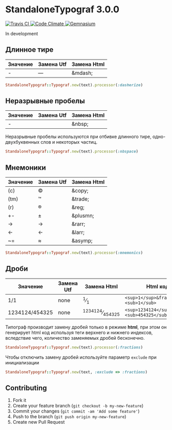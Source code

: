 # StandaloneTypograf 3.0.0

[![Travis CI   ](https://api.travis-ci.org/shlima/standalone_typograf.png)      ](https://travis-ci.org/shlima/standalone_typograf)
[![Code Climate](https://codeclimate.com/github/shlima/standalone_typograf.png) ](https://codeclimate.com/github/shlima/standalone_typograf)
[![Gemnasium   ](https://gemnasium.com/shlima/standalone_typograf.png)          ](https://gemnasium.com/shlima/standalone_typograf)

In development

## Длинное тире
Значение | Замена Utf | Замена Html
--- | --- | ---
- | &mdash; | \&mdash;

```ruby
StandaloneTypograf::Typograf.new(text).processor(:dasherize)
```

## Неразрывные пробелы
Значение | Замена Utf | Замена Html
--- | --- | ---
- | &nbsp; | \&nbsp;

Неразрывные пробелы используются при отбивке длинного тире, одно-двухбуквенных слов и некоторых частиц.

```ruby
StandaloneTypograf::Typograf.new(text).processor(:nbspace)
```

## Мнемоники
Значение | Замена Utf | Замена Html
--- | --- | ---
(c) | © | \&copy;
(tm) | ™ | \&trade;
(r) | ® | \&reg;
+- | ± | \&plusmn;
-> | → | \&rarr;
<- | ← | \&larr;
~= | ≈ | \&asymp;

```ruby
StandaloneTypograf::Typograf.new(text).processor(:mnemonics)
```

## Дроби
Значение | Замена Utf | Замена Html | Html код
--- | --- | --- | ---
1/1 | none | <sup>1</sup>&frasl;<sub>1</sub> | `<sup>1</sup>&frasl;<sub>1</sub>`
1234124/454325 | none | <sup>1234124</sup>&frasl;<sub>454325</sub> | `<sup>1234124</sup>&frasl;<sub>454325</sub>`

Типограф производит замену дробей только в режиме **html**, при этом он генерирует html код используя теги верхнего и нижнего индексов, вследствие чего, количество заменяемых дробей бесконечно.

```ruby
StandaloneTypograf::Typograf.new(text).processor(:fractions)
```

Чтобы отключить замену дробей используйте параметр `exclude` при инициализации

```ruby
StandaloneTypograf::Typograf.new(text, :exclude => :fractions)
```

## Contributing

1. Fork it
2. Create your feature branch (`git checkout -b my-new-feature`)
3. Commit your changes (`git commit -am 'Add some feature'`)
4. Push to the branch (`git push origin my-new-feature`)
5. Create new Pull Request
